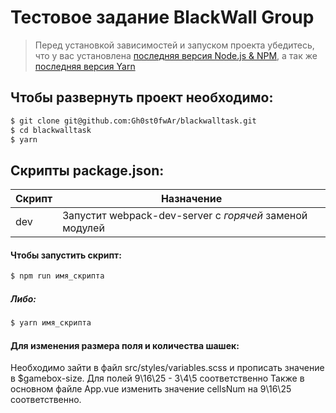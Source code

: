 # Тестовое задание BlackWall Group

> Перед установкой зависимостей и запуском проекта убедитесь, что у вас установлена [последняя версия Node.js & NPM](https://nodejs.org/en/download/current/), а так же 
[последняя версия Yarn](https://yarnpkg.com/ru/docs/install)

##  Чтобы развернуть проект необходимо:
```sh
$ git clone git@github.com:Gh0st0fwAr/blackwalltask.git
$ cd blackwalltask
$ yarn
```

## Скрипты package.json:

| Скрипт | Назначение |
| ------ | ------ |
| dev | Запустит webpack-dev-server с _горячей_ заменой модулей |


#### Чтобы запустить скрипт:
```sh
$ npm run имя_скрипта
```

##### Либо:
```sh
$ yarn имя_скрипта
```

#### Для изменения размера поля и количества шашек:
Необходимо зайти в файл src/styles/variables.scss и прописать значение в $gamebox-size. Для полей 9\16\25 - 3\4\5 соответственно
Также в основном файле App.vue изменить значение cellsNum на 9\16\25 соответственно.
